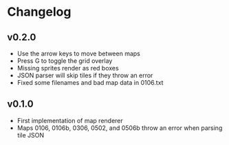 # Changelog
## v0.2.0
* Use the arrow keys to move between maps
* Press G to toggle the grid overlay
* Missing sprites render as red boxes
* JSON parser will skip tiles if they throw an error
* Fixed some filenames and bad map data in 0106.txt

## v0.1.0
* First implementation of map renderer
* Maps 0106, 0106b, 0306, 0502, and 0506b throw an error when parsing tile JSON 